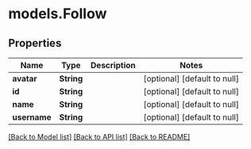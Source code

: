 # models.Follow
## Properties

| Name | Type | Description | Notes |
|------------ | ------------- | ------------- | -------------|
| **avatar** | **String** |  | [optional] [default to null] |
| **id** | **String** |  | [optional] [default to null] |
| **name** | **String** |  | [optional] [default to null] |
| **username** | **String** |  | [optional] [default to null] |

[[Back to Model list]](../README.md#documentation-for-models) [[Back to API list]](../README.md#documentation-for-api-endpoints) [[Back to README]](../README.md)

